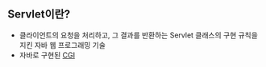 ## Servlet이란?
* 클라이언트의 요청을 처리하고, 그 결과를 반환하는 Servlet 클래스의 구현 규칙을 지킨 자바 웹 프로그래밍 기술
* 자바로 구현된 [CGI](https://github.com/yuwltn/-/blob/main/CGI.md)

